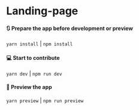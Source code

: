 # Landing-page

#### 🔃 Prepare the app before development or preview

`yarn install` | `npm install`

#### 💻 Start to contribute

`yarn dev` | `npm run dev`

#### 🚀 Preview the app

`yarn preview` | `npm run preview`
